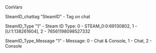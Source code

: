 ConVars


SteamID_chattag "SteamID" - Tag on chat

SteamID_Type "1" - Steam ID Type: 0 - STEAM_0:0:69130802, 1 - [U:1:138261604], 2 - 76561198098527332

SteamID_Type_Message "1" - Message: 0 - Chat & Console, 1 - Chat, 2 - Console
